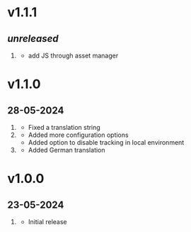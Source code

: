 # v1.1.1
##  _unreleased_
1. [](#improved)
   - add JS through asset manager

# v1.1.0
##  28-05-2024
1. [](#bugfix)
   - Fixed a translation string
1. [](#new)
   - Added more configuration options
   - Added option to disable tracking in local environment
1. [](#improved)
   - Added German translation

# v1.0.0
##  23-05-2024
1. [](#new)
   - Initial release
